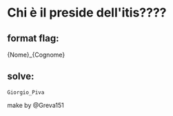 # Chi è il preside dell'itis????

## format flag:
{Nome}_{Cognome}


## solve:

`Giorgio_Piva`

make by @Greva151
